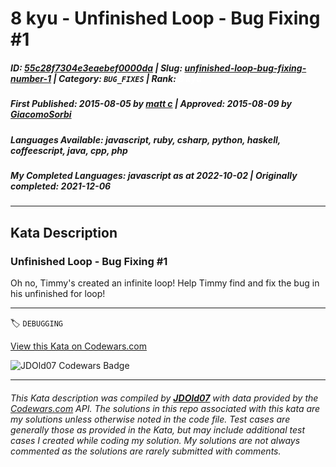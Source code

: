 # 8 kyu - Unfinished Loop -  Bug Fixing #1

##### **ID**: [55c28f7304e3eaebef0000da](https://www.codewars.com/kata/55c28f7304e3eaebef0000da) | **Slug**: [unfinished-loop-bug-fixing-number-1](https://www.codewars.com/kata/55c28f7304e3eaebef0000da) | **Category**: `BUG_FIXES` | **Rank**: <span style="color:white">8 kyu</span>

##### **First Published**: 2015-08-05 ***by*** [matt c](https://www.codewars.com/users/matt%20c) | **Approved**: 2015-08-09 ***by*** [GiacomoSorbi](https://www.codewars.com/users/GiacomoSorbi)

##### **Languages Available**: javascript, ruby, csharp, python, haskell, coffeescript, java, cpp, php

##### **My Completed Languages**: javascript ***as at*** 2022-10-02 | **Originally completed**: 2021-12-06

---

## Kata Description


### Unfinished Loop - Bug Fixing #1



Oh no, Timmy's created an infinite loop! Help Timmy find and fix the bug in his unfinished for loop!



---


🏷 `DEBUGGING`


[View this Kata on Codewars.com](https://www.codewars.com/kata/55c28f7304e3eaebef0000da)

![](https://www.codewars.com/users/jdold07/badges/large "JDOld07 Codewars Badge")

---

###### *This Kata description was compiled by [**JDOld07**](https://tpstech.dev) with data provided by the [Codewars.com](https://www.codewars.com) API.  The solutions in this repo associated with this kata are my solutions unless otherwise noted in the code file.  Test cases are generally those as provided in the Kata, but may include additional test cases I created while coding my solution.  My solutions are not always commented as the solutions are rarely submitted with comments.*
